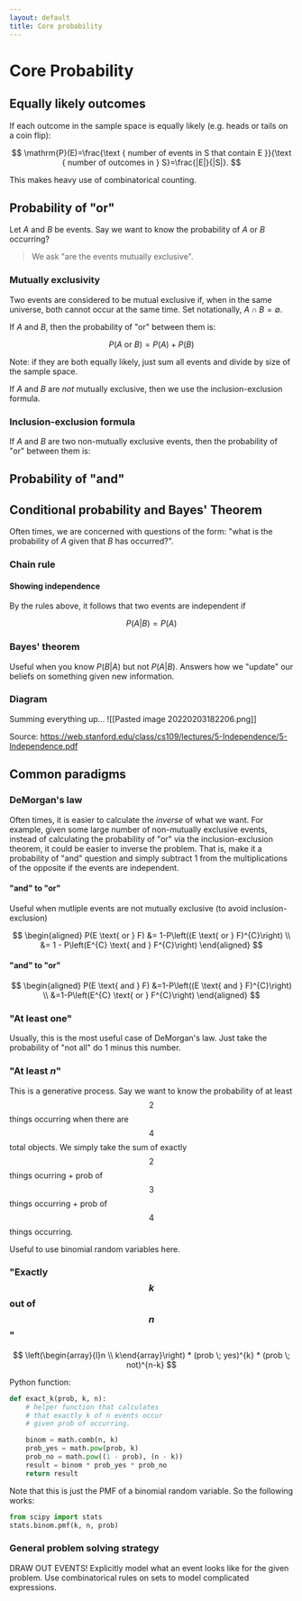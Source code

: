 ```yaml
---
layout: default
title: Core probability
---
```


# Core Probability 

## Equally likely outcomes 

If each outcome in the sample space is equally likely (e.g. heads or tails on a coin flip): 

$$
\mathrm{P}(E)=\frac{\text { number of events in S that contain E }}{\text { number of outcomes in } S}=\frac{|E|}{|S|}.
$$

This makes heavy use of combinatorical counting. 

## Probability of "or"
Let $A$ and $B$ be events. Say we want to know the probability of $A$ or $B$ occurring? 


> We ask "are the events mutually exclusive". 

### Mutually exclusivity 

Two events are considered to be mutual exclusive if, when in the same universe, both cannot occur at the same time. Set notationally, $A \cap B=\emptyset$. 

If $A$ and $B$, then the probability of "or" between them is: 

$$
P(A \text{ or } B) = P(A) + P(B)
$$

Note: if they are both equally likely, just sum all events and divide by size of the sample space. 

If $A$ and $B$ are *not* mutually exclusive, then we use the inclusion-exclusion formula. 

### Inclusion-exclusion formula 
If $A$ and $B$ are two non-mutually exclusive events, then the probability of "or" between them is: 












## Probability of "and" 


## Conditional probability and Bayes' Theorem 

Often times, we are concerned with questions of the form: "what is the probability of $A$ given that $B$ has occurred?". 

### Chain rule 

#### Showing independence 

By the rules above, it follows that two events are independent if 

$$
P(A|B) = P(A)
$$

### Bayes' theorem 

Useful when you know $P(B|A)$ but not $P(A|B)$. Answers how we "update" our beliefs on something given new information. 






### Diagram 

Summing everything up... 
![[Pasted image 20220203182206.png]]

Source: https://web.stanford.edu/class/cs109/lectures/5-Independence/5-Independence.pdf


## Common paradigms 

### DeMorgan's law 

Often times, it is easier to calculate the *inverse* of what we want. For example, given some large number of non-mutually exclusive events, instead of calculating the probability of "or" via the inclusion-exclusion theorem, it could be easier to inverse the problem. That is, make it a probability of "and" question and simply subtract $1$ from the multiplications of the opposite if the events are independent.  

#### "and" to "or"
Useful when mutliple events are not mutually exclusive (to avoid inclusion-exclusion) 

$$
\begin{aligned} P(E \text{ or } F) &= 1-P\left((E \text{ or } F)^{C}\right) \\ &= 1 - P\left(E^{C} \text{ and } F^{C}\right) \end{aligned}
$$

#### "and" to "or"

$$
\begin{aligned} P(E \text{ and } F) &=1-P\left((E \text{ and } F)^{C}\right) \\ &=1-P\left(E^{C} \text{ or } F^{C}\right) \end{aligned}
$$



### "At least one" 
Usually, this is the most useful case of DeMorgan's law. Just take the probability of "not all" do 1 minus this number. 

### "At least $n$" 

This is a generative process. Say we want to know the probability of at least $$2$$ things occurring when there are $$4$$ total objects. We simply take the sum of exactly $$2$$ things ocurring + prob of $$3$$ things occurring + prob of $$4$$ things occurring. 

Useful to use binomial random variables here. 

### "Exactly $$k$$ out of $$n$$"

$$
\left(\begin{array}{l}n \\ k\end{array}\right) * (prob \; yes)^{k} * (prob \; not)^{n-k}  
$$

Python function: 

```python
def exact_k(prob, k, n):
	# helper function that calculates 
	# that exactly k of n events occur 
	# given prob of occurring. 

	binom = math.comb(n, k)
	prob_yes = math.pow(prob, k)
	prob_no = math.pow((1 - prob), (n - k))
	result = binom * prob_yes * prob_no
	return result 
```

Note that this is just the PMF of a binomial random variable. So the following works: 

```python
from scipy import stats
stats.binom.pmf(k, n, prob)
```

### General problem solving strategy 

DRAW OUT EVENTS! Explicitly model what an event looks like for the given problem. Use combinatorical rules on sets to model complicated expressions. 


